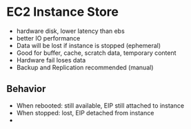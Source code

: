  # EC2 Instance Store

- hardware disk, lower latency than ebs
- better IO performance
- Data will be lost if instance is stopped (ephemeral)
- Good for buffer, cache, scratch data, temporary content
- Hardware fail loses data
- Backup and Replication recommended (manual)

## Behavior
- When rebooted: still available, EIP still attached to instance
- When stopped: lost, EIP detached from instance
- 